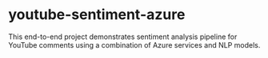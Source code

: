 # youtube-sentiment-azure
This end-to-end project demonstrates sentiment analysis pipeline for YouTube comments using a combination of Azure services and NLP models.
